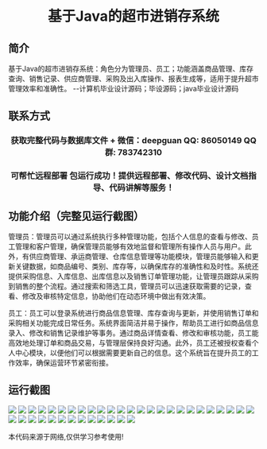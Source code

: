 <p><h1 align="center">基于Java的超市进销存系统</h1></p>

## 简介
基于Java的超市进销存系统：角色分为管理员、员工；功能涵盖商品管理、库存查询、销售记录、供应商管理、采购及出入库操作、报表生成等，适用于提升超市管理效率和准确性。    --计算机毕业设计源码；毕设源码；java毕业设计源码


## 联系方式
<p><h3 align="center">获取完整代码与数据库文件 + 微信：deepguan QQ: 86050149 QQ群: 783742310</h3></p>
<p><h3 align="center">可帮忙远程部署 包运行成功！提供远程部署、修改代码、设计文档指导、代码讲解等服务！</h3></p>

## 功能介绍（完整见运行截图）
管理员：管理员可以通过系统执行多种管理功能，包括个人信息的查看与修改、员工管理和客户管理，确保管理员能够有效地监督和管理所有操作人员与用户。此外，有供应商管理、承运商管理、仓库信息管理等功能模块，管理员能够输入和更新关键数据，如商品编号、类别、库存等，以确保库存的准确性和及时性。系统还提供采购信息、入库信息、出库信息以及销售订单管理功能，让管理员跟踪从采购到销售的整个流程。通过搜索和筛选工具，管理员可以迅速获取需要的记录，查看、修改及审核特定信息，协助他们在动态环境中做出有效决策。

员工：员工可以登录系统进行商品信息管理、库存查询与更新，并使用销售订单和采购相关功能完成日常任务。系统界面简洁并易于操作，帮助员工进行如商品信息录入、修改和销售记录维护等事务。通过商品详情查看、修改和审核功能，员工能高效地处理订单和商品交易，与管理层保持良好沟通。此外，员工还被授权查看个人中心模块，以便他们可以根据需要更新自己的信息。这个系统旨在提升员工的工作效率，确保运营环节紧密衔接。


## 运行截图
![](img/001.jpg)
![](img/002.jpg)
![](img/003.jpg)
![](img/004.jpg)
![](img/005.jpg)
![](img/006.jpg)
![](img/007.jpg)
![](img/008.jpg)
![](img/009.jpg)
![](img/010.jpg)
![](img/011.jpg)
![](img/012.jpg)
![](img/013.jpg)
![](img/014.jpg)
![](img/015.jpg)
![](img/016.jpg)
![](img/017.jpg)
![](img/018.jpg)
![](img/019.jpg)
![](img/020.jpg)
![](img/021.jpg)
![](img/022.jpg)
![](img/023.jpg)
![](img/024.jpg)
![](img/025.jpg)
![](img/026.jpg)
![](img/027.jpg)
![](img/028.jpg)
![](img/029.jpg)
![](img/030.jpg)
![](img/031.jpg)
![](img/032.jpg)
![](img/033.jpg)
![](img/034.jpg)
![](img/035.jpg)
![](img/036.jpg)
![](img/037.jpg)
![](img/038.jpg)

<p>本代码来源于网络,仅供学习参考使用!</p>
